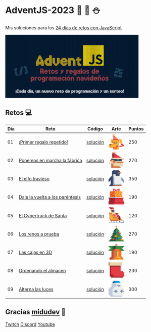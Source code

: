 # AdventJS-2023 🎅 🎄 ⛄

Mis soluciones para los [24 días de retos con JavaScript](https://adventjs.dev/)

<img src="readme/img/adventJs2023.png" height="200" />

## Retos 💻

| Día | Reto                                                                         | Código                     | Arte                                                  | Puntos |
| --- | ---------------------------------------------------------------------------- | -------------------------- | ----------------------------------------------------- | ------ |
| 01  | [¡Primer regalo repetido!](https://adventjs.dev/es/challenges/2023/1)        | [solución](dia01/dia1.js)  | <img src="readme/img/1.png" width="50" height="50" /> | 250    |
| 02  | [Ponemos en marcha la fábrica](https://adventjs.dev/es/challenges/2023/2)    | [solución](dia02/dia2.js)  | <img src="readme/img/2.png" width="50" height="50" /> | 270    |
| 03  | [El elfo travieso](https://adventjs.dev/es/challenges/2023/3)                | [solución](dia03/dia03.js) | <img src="readme/img/3.png" width="50" height="50" /> | 350    |
| 04  | [Dale la vuelta a los paréntesis](https://adventjs.dev/es/challenges/2023/4) | [solución](dia04/dia04.js) | <img src="readme/img/4.png" width="50" height="50" /> | 190    |
| 05  | [El Cybertruck de Santa](https://adventjs.dev/es/challenges/2023/5)          | [solución](dia05/dia05.js) | <img src="readme/img/5.png" width="50" height="50" /> | 120    |
| 06  | [Los renos a prueba](https://adventjs.dev/es/challenges/2023/6)              | [solución](dia06/dia06.js) | <img src="readme/img/6.png" width="50" height="50" /> | 270    |
| 07  | [Las cajas en 3D](https://adventjs.dev/es/challenges/2023/7)                 | [solución](dia07/dia07.js) | <img src="readme/img/7.png" width="50" height="50" /> | 190    |
| 08  | [Ordenando el almacen](https://adventjs.dev/es/challenges/2023/8)            | [solución](dia08/dia08.js) | <img src="readme/img/8.png" width="50" height="50" /> | 230    |
| 09  | [Alterna las luces](https://adventjs.dev/es/challenges/2023/9)               | [solución](dia09/dia09.js) | <img src="readme/img/9.png" width="50" height="50" /> | 300    |

## Gracias [midudev](https://twitter.com/midudev) 💜

[Twitch](https://twitch.tv/midudev) [Discord](https://discord.gg/midudev) [Youtube](https://youtube.com/midudev)
